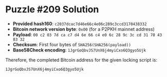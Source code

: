 # Puzzle #209 Solution

- **Provided hash160**: `c2037dcac7d46e66c4e06c289c3ccd3170438332`
- **Bitcoin network version byte**: `0x00` (for a P2PKH mainnet address)
- **Payload**: `00 c2 03 7d ca c7 d4 6e 66 c4 e0 6c 28 9c 3c cd 31 70 43 83 32`
- **Checksum**: First four bytes of `SHA256(SHA256(payload))`
- **Base58Check encoding**: `1JgrGoQbvJS7UnX6j4myiCxo6Q3gyo5Ujk`

Therefore, the completed Bitcoin address for the given locking script is:

```
1JgrGoQbvJS7UnX6j4myiCxo6Q3gyo5Ujk
```
